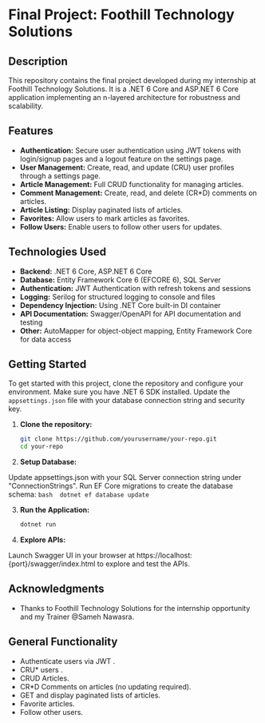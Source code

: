  # Final Project: Foothill Technology Solutions 

 ## Description 

 This repository contains the final project developed during my internship at Foothill Technology Solutions. It is a .NET 6 Core and ASP.NET 6 Core application implementing an n-layered architecture for robustness and scalability. 

 ## Features 

 - **Authentication:** Secure user authentication using JWT tokens with login/signup pages and a logout feature on the settings page. 
 - **User Management:** Create, read, and update (CRU) user profiles through a settings page. 
 - **Article Management:** Full CRUD functionality for managing articles. 
 - **Comment Management:** Create, read, and delete (CR*D) comments on articles. 
 - **Article Listing:** Display paginated lists of articles. 
 - **Favorites:** Allow users to mark articles as favorites. 
 - **Follow Users:** Enable users to follow other users for updates. 

 ## Technologies Used 

 - **Backend:** .NET 6 Core, ASP.NET 6 Core 
 - **Database:** Entity Framework Core 6 (EFCORE 6), SQL Server 
 - **Authentication:** JWT Authentication with refresh tokens and sessions 
 - **Logging:** Serilog for structured logging to console and files 
 - **Dependency Injection:** Using .NET Core built-in DI container 
 - **API Documentation:** Swagger/OpenAPI for API documentation and testing 
 - **Other:** AutoMapper for object-object mapping, Entity Framework Core for data access 

 ## Getting Started 

 To get started with this project, clone the repository and configure your environment. Make sure you have .NET 6 SDK installed. Update the `appsettings.json` file with your database connection string and security key. 

 1. **Clone the repository:** 
    ```bash 
    git clone https://github.com/yourusername/your-repo.git 
    cd your-repo 
    ``` 

 2. **Setup Database:** 

 Update appsettings.json with your SQL Server connection string under "ConnectionStrings". 
 Run EF Core migrations to create the database schema: 
    ```bash 
    dotnet ef database update 
    ``` 

 3. **Run the Application:** 

    ```bash 
    dotnet run 
    ``` 

 4. **Explore APIs:** 

 Launch Swagger UI in your browser at https://localhost:{port}/swagger/index.html to explore and test the APIs. 


 ## Acknowledgments 
 - Thanks to Foothill Technology Solutions for the internship opportunity and my Trainer @Sameh Nawasra. 

 ## General Functionality 

 - Authenticate users via JWT . 
 - CRU* users . 
 - CRUD Articles. 
 - CR*D Comments on articles (no updating required). 
 - GET and display paginated lists of articles. 
 - Favorite articles. 
 - Follow other users. 
